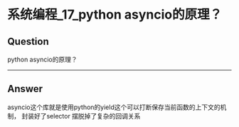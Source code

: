 # 系统编程_17_python asyncio的原理？


## Question
python asyncio的原理？

----

## Answer
asyncio这个库就是使用python的yield这个可以打断保存当前函数的上下文的机制， 封装好了selector 摆脱掉了复杂的回调关系
